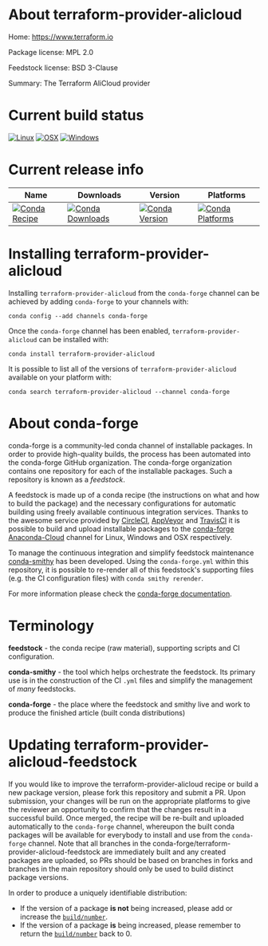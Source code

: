 About terraform-provider-alicloud
=================================

Home: https://www.terraform.io

Package license: MPL 2.0

Feedstock license: BSD 3-Clause

Summary: The Terraform AliCloud provider



Current build status
====================

[![Linux](https://img.shields.io/circleci/project/github/conda-forge/terraform-provider-alicloud-feedstock/master.svg?label=Linux)](https://circleci.com/gh/conda-forge/terraform-provider-alicloud-feedstock)
[![OSX](https://img.shields.io/travis/conda-forge/terraform-provider-alicloud-feedstock/master.svg?label=macOS)](https://travis-ci.org/conda-forge/terraform-provider-alicloud-feedstock)
[![Windows](https://img.shields.io/appveyor/ci/conda-forge/terraform-provider-alicloud-feedstock/master.svg?label=Windows)](https://ci.appveyor.com/project/conda-forge/terraform-provider-alicloud-feedstock/branch/master)

Current release info
====================

| Name | Downloads | Version | Platforms |
| --- | --- | --- | --- |
| [![Conda Recipe](https://img.shields.io/badge/recipe-terraform--provider--alicloud-green.svg)](https://anaconda.org/conda-forge/terraform-provider-alicloud) | [![Conda Downloads](https://img.shields.io/conda/dn/conda-forge/terraform-provider-alicloud.svg)](https://anaconda.org/conda-forge/terraform-provider-alicloud) | [![Conda Version](https://img.shields.io/conda/vn/conda-forge/terraform-provider-alicloud.svg)](https://anaconda.org/conda-forge/terraform-provider-alicloud) | [![Conda Platforms](https://img.shields.io/conda/pn/conda-forge/terraform-provider-alicloud.svg)](https://anaconda.org/conda-forge/terraform-provider-alicloud) |

Installing terraform-provider-alicloud
======================================

Installing `terraform-provider-alicloud` from the `conda-forge` channel can be achieved by adding `conda-forge` to your channels with:

```
conda config --add channels conda-forge
```

Once the `conda-forge` channel has been enabled, `terraform-provider-alicloud` can be installed with:

```
conda install terraform-provider-alicloud
```

It is possible to list all of the versions of `terraform-provider-alicloud` available on your platform with:

```
conda search terraform-provider-alicloud --channel conda-forge
```


About conda-forge
=================

conda-forge is a community-led conda channel of installable packages.
In order to provide high-quality builds, the process has been automated into the
conda-forge GitHub organization. The conda-forge organization contains one repository
for each of the installable packages. Such a repository is known as a *feedstock*.

A feedstock is made up of a conda recipe (the instructions on what and how to build
the package) and the necessary configurations for automatic building using freely
available continuous integration services. Thanks to the awesome service provided by
[CircleCI](https://circleci.com/), [AppVeyor](http://www.appveyor.com/)
and [TravisCI](https://travis-ci.org/) it is possible to build and upload installable
packages to the [conda-forge](https://anaconda.org/conda-forge)
[Anaconda-Cloud](http://docs.anaconda.org/) channel for Linux, Windows and OSX respectively.

To manage the continuous integration and simplify feedstock maintenance
[conda-smithy](http://github.com/conda-forge/conda-smithy) has been developed.
Using the ``conda-forge.yml`` within this repository, it is possible to re-render all of
this feedstock's supporting files (e.g. the CI configuration files) with ``conda smithy rerender``.

For more information please check the [conda-forge documentation](https://conda-forge.org/docs/).

Terminology
===========

**feedstock** - the conda recipe (raw material), supporting scripts and CI configuration.

**conda-smithy** - the tool which helps orchestrate the feedstock.
                   Its primary use is in the construction of the CI ``.yml`` files
                   and simplify the management of *many* feedstocks.

**conda-forge** - the place where the feedstock and smithy live and work to
                  produce the finished article (built conda distributions)


Updating terraform-provider-alicloud-feedstock
==============================================

If you would like to improve the terraform-provider-alicloud recipe or build a new
package version, please fork this repository and submit a PR. Upon submission,
your changes will be run on the appropriate platforms to give the reviewer an
opportunity to confirm that the changes result in a successful build. Once
merged, the recipe will be re-built and uploaded automatically to the
`conda-forge` channel, whereupon the built conda packages will be available for
everybody to install and use from the `conda-forge` channel.
Note that all branches in the conda-forge/terraform-provider-alicloud-feedstock are
immediately built and any created packages are uploaded, so PRs should be based
on branches in forks and branches in the main repository should only be used to
build distinct package versions.

In order to produce a uniquely identifiable distribution:
 * If the version of a package **is not** being increased, please add or increase
   the [``build/number``](http://conda.pydata.org/docs/building/meta-yaml.html#build-number-and-string).
 * If the version of a package **is** being increased, please remember to return
   the [``build/number``](http://conda.pydata.org/docs/building/meta-yaml.html#build-number-and-string)
   back to 0.